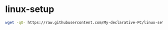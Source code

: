 # linux-setup

```sh
wget -qO- https://raw.githubusercontent.com/My-declarative-PC/linux-setup/main/install.sh | sudo bash
```
